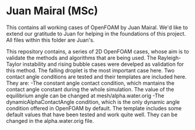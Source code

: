 # Juan Mairal (MSc)

This contains all working cases of OpenFOAM by Juan Mairal. We'd like to extend our gratitude to Juan for helping in the foundations of this project. All files within this folder are Juan's. 

This repository contains, a series of 2D OpenFOAM cases, whose aim is to validate the methods and algorithms that are being used. The Rayleigh-Taylor instability and rising bubble cases were develped as validation for this method. The falling droplet is the most important case here. Two contact angle conditions are tested and their templates are included here. They are:
-The constant angle contact condition, which mantains the contact angle constant during the whole simulation. The value of the equilibrium angle can be changed at mesh/alpha.water.orig
-The dynamicAlphaContactAngle condition, which is the only dynamic angle condition offered in OpenFOAM by default. The template includes some default values that have been tested and work quite well. They can be changed in the alpha.water.orig file.

